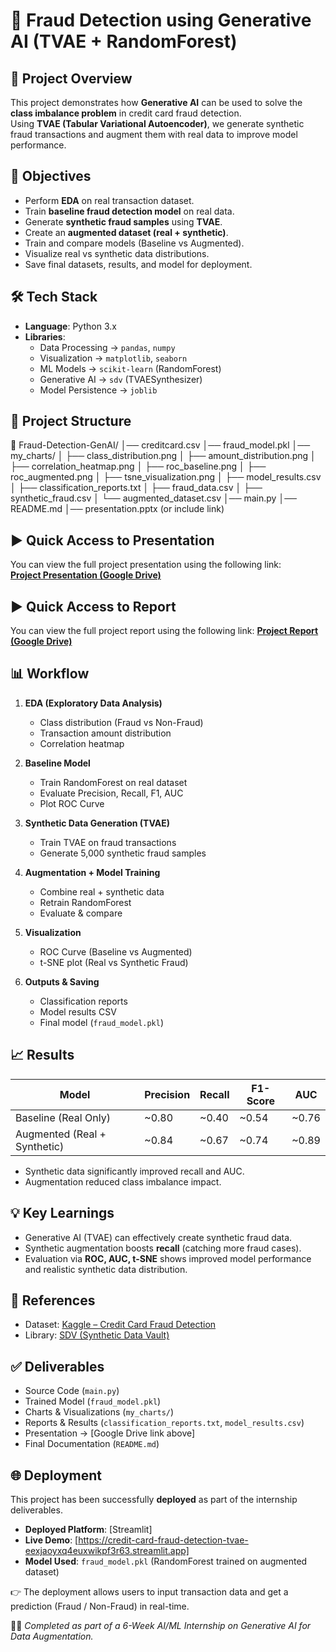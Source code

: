 # 🚀 Fraud Detection using Generative AI (TVAE + RandomForest)

## 📌 Project Overview
This project demonstrates how **Generative AI** can be used to solve the **class imbalance problem** in credit card fraud detection.  
Using **TVAE (Tabular Variational Autoencoder)**, we generate synthetic fraud transactions and augment them with real data to improve model performance.



## 🎯 Objectives
- Perform **EDA** on real transaction dataset.  
- Train **baseline fraud detection model** on real data.  
- Generate **synthetic fraud samples** using **TVAE**.  
- Create an **augmented dataset (real + synthetic)**.  
- Train and compare models (Baseline vs Augmented).  
- Visualize real vs synthetic data distributions.  
- Save final datasets, results, and model for deployment.  



## 🛠️ Tech Stack
- **Language**: Python 3.x  
- **Libraries**:  
  - Data Processing → `pandas`, `numpy`  
  - Visualization → `matplotlib`, `seaborn`  
  - ML Models → `scikit-learn` (RandomForest)  
  - Generative AI → `sdv` (TVAESynthesizer)  
  - Model Persistence → `joblib`  



## 📂 Project Structure

📁 Fraud-Detection-GenAI/
│── creditcard.csv
│── fraud_model.pkl
│── my_charts/
│ ├── class_distribution.png
│ ├── amount_distribution.png
│ ├── correlation_heatmap.png
│ ├── roc_baseline.png
│ ├── roc_augmented.png
│ ├── tsne_visualization.png
│ ├── model_results.csv
│ ├── classification_reports.txt
│ ├── fraud_data.csv
│ ├── synthetic_fraud.csv
│ └── augmented_dataset.csv
│── main.py
│── README.md
│── presentation.pptx (or include link)




## ▶ Quick Access to Presentation
You can view the full project presentation using the following link:  
**[Project Presentation (Google Drive)](https://drive.google.com/file/d/1y0bT1ZBivlnSpm3rZtzmZpLIddMYpBgF/view?usp=drivesdk)**


## ▶ Quick Access to Report
You can view the full project report using the following link: 
**[Project Report (Google Drive)](https://docs.google.com/document/d/1A_btaHfAet5-iXJB0VVs1bwKzJVBJ3Lp/edit?usp=drivesdk&ouid=117420838695032664161&rtpof=true&sd=true)**



## 📊 Workflow
1. **EDA (Exploratory Data Analysis)**  
   - Class distribution (Fraud vs Non-Fraud)  
   - Transaction amount distribution  
   - Correlation heatmap  

2. **Baseline Model**  
   - Train RandomForest on real dataset  
   - Evaluate Precision, Recall, F1, AUC  
   - Plot ROC Curve  

3. **Synthetic Data Generation (TVAE)**  
   - Train TVAE on fraud transactions  
   - Generate 5,000 synthetic fraud samples  

4. **Augmentation + Model Training**  
   - Combine real + synthetic data  
   - Retrain RandomForest  
   - Evaluate & compare  

5. **Visualization**  
   - ROC Curve (Baseline vs Augmented)  
   - t-SNE plot (Real vs Synthetic Fraud)  

6. **Outputs & Saving**  
   - Classification reports  
   - Model results CSV  
   - Final model (`fraud_model.pkl`)  



## 📈 Results
| Model                       | Precision | Recall | F1-Score | AUC   |
|-----------------------------|-----------|--------|----------|-------|
| Baseline (Real Only)        | ~0.80     | ~0.40  | ~0.54    | ~0.76 |
| Augmented (Real + Synthetic)| ~0.84     | ~0.67  | ~0.74    | ~0.89 |

- Synthetic data significantly improved recall and AUC.  
- Augmentation reduced class imbalance impact.  



## 💡 Key Learnings
- Generative AI (TVAE) can effectively create synthetic fraud data.  
- Synthetic augmentation boosts **recall** (catching more fraud cases).  
- Evaluation via **ROC, AUC, t-SNE** shows improved model performance and realistic synthetic data distribution.  



## 📌 References
- Dataset: [Kaggle – Credit Card Fraud Detection](https://www.kaggle.com/mlg-ulb/creditcardfraud)  
- Library: [SDV (Synthetic Data Vault)](https://sdv.dev/)  



## ✅ Deliverables
- Source Code (`main.py`)  
- Trained Model (`fraud_model.pkl`)  
- Charts & Visualizations (`my_charts/`)  
- Reports & Results (`classification_reports.txt`, `model_results.csv`)  
- Presentation → [Google Drive link above]  
- Final Documentation (`README.md`)


## 🌐 Deployment
This project has been successfully **deployed** as part of the internship deliverables.  

- **Deployed Platform**: [Streamlit]  
- **Live Demo**: [https://credit-card-fraud-detection-tvae-eexjaoyxq4euxwikpf3r63.streamlit.app]  
- **Model Used**: `fraud_model.pkl` (RandomForest trained on augmented dataset)  

👉 The deployment allows users to input transaction data and get a prediction (Fraud / Non-Fraud) in real-time.



👨‍💻 *Completed as part of a 6-Week AI/ML Internship on Generative AI for Data Augmentation.*

